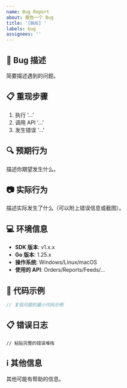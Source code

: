 ```yaml
---
name: Bug Report
about: 报告一个 Bug
title: '[BUG] '
labels: bug
assignees: ''
---
```


## 🐛 Bug 描述

简要描述遇到的问题。

## 📋 重现步骤

1. 执行 '...'
2. 调用 API '...'
3. 发生错误 '...'

## 🔍 预期行为

描述你期望发生什么。

## 📷 实际行为

描述实际发生了什么（可以附上错误信息或截图）。

## 💻 环境信息

- **SDK 版本**: v1.x.x
- **Go 版本**: 1.25.x
- **操作系统**: Windows/Linux/macOS
- **使用的 API**: Orders/Reports/Feeds/...

## 📝 代码示例

```go
// 复现问题的最小代码示例
```

## 📋 错误日志

```
// 粘贴完整的错误堆栈
```

## ℹ️ 其他信息

其他可能有帮助的信息。

